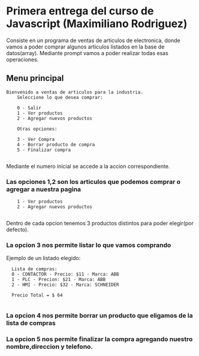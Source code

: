 # Primera entrega del curso de Javascript (Maximiliano Rodriguez)

Consiste en un programa de ventas de articulos de electronica, donde vamos a poder comprar algunos articulos listados en la base de datos(array). Mediante prompt vamos a poder realizar todas esas operaciones.

## Menu principal

 ```  
Bienvenido a ventas de articulos para la industria.
     Seleccione lo que desea comprar:
     
     0 - Salir
     1 - Ver productos
     2 - Agregar nuevos productos
 
     Otras opciones:
 
     3 - Ver Compra
     4 - Borrar producto de compra
     5 - Finalizar compra
     

```
Mediante el numero inicial se accede a la accion correspondiente.

### Las opciones 1,2 son los articulos que podemos comprar o agregar a nuestra pagina


 ```      
     1 - Ver productos
     2 - Agregar nuevos productos
    
 ```
 Dentro de cada opcion tenemos 3 productos distintos para poder elegir(por defecto).

 ### La opcion 3 nos permite listar lo que vamos comprando

 Ejemplo de un listado elegido:

  ```      
    Lista de compras:
    0 - CONTACTOR - Precio: $11 - Marca: ABB
    1 - PLC - Precion: $21 - Marca: ABB
    2 - HMI - Precio: $32 - Marca: SCHNEIDER

    Precio Total = $ 64
    
 ```

  ### La opcion 4 nos permite borrar un producto que eligamos de la lista de compras

  ### La opcion 5 nos permite finalizar la compra agregando nuestro nombre,direccion y telefono.